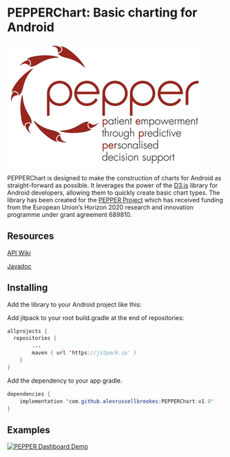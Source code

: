 # PEPPERChart: Basic charting for Android
![](https://github.com/alexrussellbrookes/PEPPERChart/blob/master/images/PEPPER_Logo.jpg)

PEPPERChart is designed to make the construction of charts for Android as straight-forward as possible. It leverages the power of the 
[D3.js](https://d3js.org/) library for Android developers, allowing them to quickly create basic chart types. The library has been created for the [PEPPER Project](http://www.pepper.eu.com/) which has received funding from the European Union’s Horizon 2020 research and innovation programme under grant agreement 689810.

## Resources
[API Wiki](https://github.com/alexrussellbrookes/PEPPERChart/wiki)

[Javadoc](https://javadoc.jitpack.io/com/github/alexrussellbrookes/PEPPERChart/5f15ce7824/javadoc/)

## Installing
Add the library to your Android project like this:

Add jitpack to your root build.gradle at the end of repositories:
```java
allprojects {
  repositories {
		...
		maven { url 'https://jitpack.io' }
	}
}
```  

Add the dependency to your app gradle.
```java
dependencies {
    implementation 'com.github.alexrussellbrookes:PEPPERChart:v1.0'
}
```

## Examples

[![PEPPER Dashboard Demo](http://img.youtube.com/vi/_enwognHbwI/0.jpg)](https://youtu.be/_enwognHbwI)
